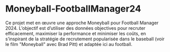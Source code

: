 # Moneyball-FootballManager24
Ce projet met en œuvre une approche Moneyball pour Football Manager 2024. L’objectif est d’utiliser des données objectives pour recruter efficacement, maximiser la performance et minimiser les coûts, en s’inspirant de la stratégie de recrutement popularisée dans le baseball (voir le film "Moneyball" avec Brad Pitt) et adaptée ici au football.
